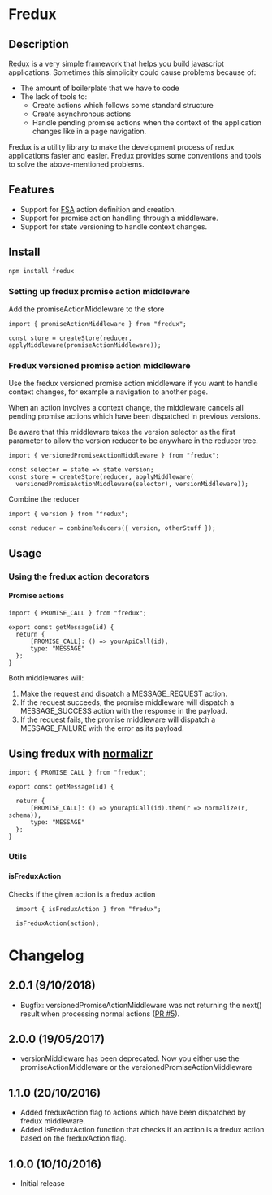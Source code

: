 # Fredux

## Description

[Redux](https://github.com/reactjs/redux) is a very simple framework that helps you build javascript applications. Sometimes this simplicity could cause problems because of:

* The amount of boilerplate that we have to code
* The lack of tools to:
  * Create actions which follows some standard structure
  * Create asynchronous actions
  * Handle pending promise actions when the context of the application changes like in a page navigation.

Fredux is a utility library to make the development process of redux applications faster and easier. Fredux provides some conventions and tools to solve the above-mentioned problems.

## Features

* Support for [FSA](https://github.com/acdlite/flux-standard-action) action definition and creation.
* Support for promise action handling through a middleware.
* Support for state versioning to handle context changes.

## Install

```
npm install fredux
```

### Setting up fredux promise action middleware

Add the promiseActionMiddleware to the store

```
import { promiseActionMiddleware } from "fredux";

const store = createStore(reducer, applyMiddleware(promiseActionMiddleware));
```

### Fredux versioned promise action middleware

Use the fredux versioned promise action  middleware if you want to handle context changes, for example a navigation to another page.

When an action involves a context change, the middleware cancels all pending promise actions which have been dispatched in previous versions.

Be aware that this middleware takes the version selector as the first parameter to allow the version reducer to
be anywhare in the reducer tree.


```
import { versionedPromiseActionMiddleware } from "fredux";

const selector = state => state.version;
const store = createStore(reducer, applyMiddleware(
  versionedPromiseActionMiddleware(selector), versionMiddleware));
```

Combine the reducer

```
import { version } from "fredux";

const reducer = combineReducers({ version, otherStuff });
```

## Usage

### Using the fredux action decorators

#### Promise actions

```
import { PROMISE_CALL } from "fredux";

export const getMessage(id) {
  return {
      [PROMISE_CALL]: () => yourApiCall(id),
      type: "MESSAGE"
  };
}
```

Both middlewares will:

1. Make the request and dispatch a MESSAGE_REQUEST action.
2. If the request succeeds, the promise middleware will dispatch a MESSAGE_SUCCESS action with the response in the payload.
3. If the request fails, the promise middleware will dispatch a MESSAGE_FAILURE with the error as its payload.

## Using fredux with [normalizr](https://github.com/paularmstrong/normalizr)

```
import { PROMISE_CALL } from "fredux";

export const getMessage(id) {

  return {
      [PROMISE_CALL]: () => yourApiCall(id).then(r => normalize(r, schema)),
      type: "MESSAGE"
  };
}
```

### Utils

#### isFreduxAction

Checks if the given action is a fredux action

```
  import { isFreduxAction } from "fredux";

  isFreduxAction(action);
```

# Changelog

## 2.0.1 (9/10/2018)

* Bugfix: versionedPromiseActionMiddleware was not returning the next() result when processing
  normal actions ([PR #5](https://github.com/trabe/fredux/pull/5)).

## 2.0.0 (19/05/2017)

* versionMiddleware has been deprecated. Now you either use the promiseActionMiddleware or
  the versionedPromiseActionMiddleware

## 1.1.0 (20/10/2016)

* Added freduxAction flag to actions which have been dispatched by fredux middleware.
* Added isFreduxAction function that checks if an action is a fredux action based on the freduxAction flag.

## 1.0.0 (10/10/2016)

* Initial release
